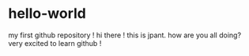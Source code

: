 # hello-world
my first github repository !
hi there ! this is jpant. how are you all doing?
very excited to learn github !
